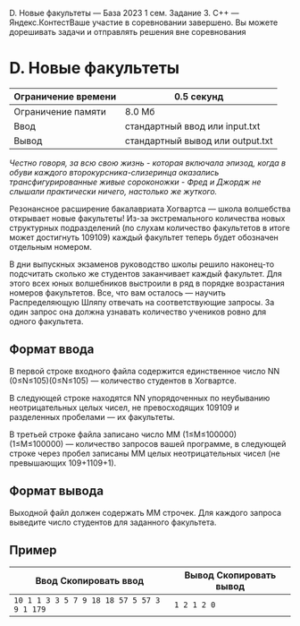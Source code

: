  D. Новые факультеты — База 2023 1 сем. Задание 3\. C\+\+ — Яндекс.КонтестВаше участие в соревновании завершено. Вы можете дорешивать задачи и отправлять решения вне соревнования


D. Новые факультеты
===================




| Ограничение времени | 0\.5 секунд |
| --- | --- |
| Ограничение памяти | 8\.0 Мб |
| Ввод | стандартный ввод или input.txt |
| Вывод | стандартный вывод или output.txt |






*Честно говоря, за всю свою жизнь \- которая включала эпизод, когда в обуви каждого второкурсника\-слизеринца оказались трансфигурированные живые сороконожки \- Фред и Джордж не слышали практически ничего, настолько же жуткого.*


Резонансное расширение бакалавриата Хогвартса — школа волшебства открывает новые факультеты! Из\-за экстремального количества новых структурных подразделений (по слухам количество факультетов в итоге может достигнуть 109109) каждый факультет теперь будет обозначен отдельным номером.


В дни выпускных экзаменов руководство школы решило наконец\-то подсчитать сколько же студентов заканчивает каждый факультет. Для этого всех юных волшебников выстроили в ряд в порядке возрастания номеров факультетов. Все, что вам осталось — научить Распределяющую Шляпу отвечать на соответствующие запросы. За один запрос она должна узнавать количество учеников ровно для одного факультета.




Формат ввода
------------




В первой строке входного файла содержится единственное число NN (0≤N≤105)(0≤N≤105) — количество студентов в Хогвартсе. 


В следующей строке находятся NN упорядоченных по неубыванию неотрицательных целых чисел, не превосходящих 109109 и разделенных пробелами — их факультеты. 


В третьей строке файла записано число MM (1≤M≤100000)(1≤M≤100000) — количество запросов вашей программе,
 в следующей строке через пробел записаны MM целых неотрицательных чисел (не превышающих 109\+1109\+1).




Формат вывода
-------------




Выходной файл должен содержать MM строчек. Для каждого запроса выведите число студентов для заданного факультета.




Пример
------





| Ввод Скопировать ввод | Вывод Скопировать вывод |
| --- | --- |
| ``` 10 1 1 3 3 5 7 9 18 18 57 5 57 3 9 1 179  ``` | ``` 1 2 1 2 0  ``` |



